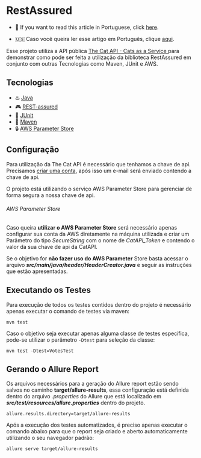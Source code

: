 # RestAssured

- :beginner: If you want to read this article in Portuguese, click [here](ReadmePT.md).

- :us: Caso você queira ler esse artigo em Português, clique [aqui](README.md).

Esse projeto utiliza a API pública [The Cat API - Cats as a Service
](https://thecatapi.com/) para demonstrar como pode ser feita a utilização da biblioteca RestAssured em conjunto com outras Tecnologias como Maven, JUnit e AWS.

## Tecnologias
- :hotsprings:	[Java](https://www.java.com/)
- :video_game:	[REST-assured](https://rest-assured.io/)
- :space_invader:	[JUnit](https://junit.org/junit5/)
- :gift:	[Maven](https://maven.apache.org/)
- :lock:	[AWS Parameter Store](https://docs.aws.amazon.com/pt_br/systems-manager/latest/userguide/systems-manager-parameter-store.html)

## Configuração
Para utilização da The Cat API é necessário que tenhamos a chave de api. Precisamos [criar uma conta](https://thecatapi.com/signup), após isso um e-mail será enviado contendo a chave de api.

O projeto está utilizando o serviço AWS Parameter Store para gerenciar de forma segura a nossa chave de api.

 ###### AWS Parameter Store

Caso queira **utilizar o AWS Parameter Store** será necessário apenas configurar sua conta da AWS diretamente na máquina utilizada e criar um Parâmetro do tipo *SecureString* com o nome de *CatAPI_Token* e contendo o valor da sua chave de api da CatAPI.

Se o objetivo for **não fazer uso do AWS Parameter** Store basta acessar o arquivo **_src/main/java/header/HeaderCreator.java_** e seguir as instruções que estão apresentadas.


## Executando os Testes
Para execução de todos os testes contidos dentro do projeto é necessário apenas executar o comando de testes via maven:
```
mvn test
```

Caso o objetivo seja executar apenas alguma classe de testes específica, pode-se utilizar o parâmetro ```-Dtest``` para seleção da classe:
```
mvn test -Dtest=VotesTest
```

## Gerando o Allure Report
Os arquivos necessários para a geração do Allure report estão sendo salvos no caminho **target/allure-results**, essa configuração está definida dentro do arquivo *.properties* do Allure que está localizado em **_src/test/resources/allure.properties_** dentro do projeto.
```
allure.results.directory=target/allure-results
```

Após a execução dos testes automatizados, é preciso apenas executar o comando abaixo para que o report seja criado e aberto automaticamente utilizando o seu navegador padrão:
```
allure serve target/allure-results
```
